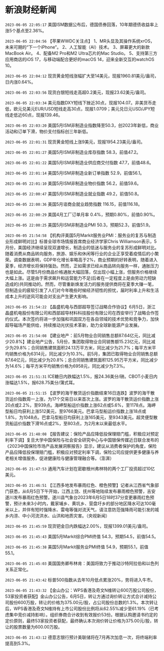 # 新浪财经新闻
`2023-06-05 22:05:17` 美国ISM数据公布后，德国债券回落，10年期德债收益率上涨5个基点至2.36%。

`2023-06-05 22:04:56` 【苹果WWDC关注点】
1、MR头显及其操作系统xrOS，未来可期的“下一个iPhone”。
2、人工智能（AI）技术。
3、屏幕更大的新款MacBook Air。
4、配备M2 Pro和M2 Ultra芯片的Mac Studio。
5、支持第三方应用商店的iOS 17，与移动端配合更好的macOS 14，迎来全新交互的watchOS 10。

`2023-06-05 22:04:12` 现货黄金短线涨幅扩大至14美元，现报1960.81美元/盎司，日内涨0.64%。

`2023-06-05 22:03:56` 现货白银短线走高超0.2美元，现报23.62美元/盎司。

`2023-06-05 22:03:34` 美元指数DXY短线下挫近30点，现报104.07。非美货币走低，欧元兑美元EUR/USD短线走高30点，现报1.0709；美元兑日元USD/JPY短线走低近60点，现报139.46。

`2023-06-05 22:03:20` 美国5月ISM非制造业指数降至50.3，创2023年新低，商业活动和订单下滑，物价支付指标创三年新低。

`2023-06-05 22:01:31` 现货黄金短线上涨9美元，现报1954.23美元/盎司。

`2023-06-05 22:01:27` 美国5月ISM非制造业库存指数 58.3，前值47.2。

`2023-06-05 22:01:22` 美国5月ISM非制造业供应商交付指数 47.7，前值48.6。

`2023-06-05 22:01:14` 美国5月ISM非制造业新订单指数 52.9，前值56.1。

`2023-06-05 22:01:10` 美国5月ISM非制造业物价指数 56.2，前值59.6。

`2023-06-05 22:00:47` 美国5月ISM非制造业就业指数 49.2，前值50.8。

`2023-06-05 22:00:36` 美国5月谘商会就业趋势指数 116.15，前值116.18。

`2023-06-05 22:00:29` 美国4月工厂订单月率 0.4%，预期0.80%，前值0.90%。

`2023-06-05 22:00:25` 美国5月ISM非制造业PMI 50.3，预期52.3，前值51.9。

`2023-06-05 21:54:58` 【机构评美国5月Markit服务业PMI：服务业的复苏与制造业形成鲜明对比】标普全球市场情报首席商业经济学家Chris Williamson表示，5月份，美国经济继续呈现双速增长，制造业的低迷与服务业的复苏形成鲜明对比。随着消费从商品转向服务，旅游、娱乐和休闲等行业的企业正享受着疫情后的小繁荣。调查数据表明，GDP年化增长率略高于2%，商业预期的好转表明，随着进入夏季，经济增长将保持强劲。然而，正如需求已经从商品转向服务一样，通胀压力也是如此。尽管5月份商品价格通胀大幅回落，仅出现小幅上涨，但服务价格继续大幅上涨。这是由于需求飙升和运营能力不足(后者在一定程度上是由劳动力短缺造成的)共同推动的。然而，尽管重新焕发活力的服务提供商将在夏季大赚一笔，但制造业的疲软引发了人们对今年晚些时候经济韧性的担忧，届时利率上升和生活成本上升的逆风可能会对支出产生更大影响。

`2023-06-05 21:54:22` 【晶盛机电与西部超导签订战略合作协议】6月5日，浙江晶盛机电股份有限公司和西部超导材料科技股份有限公司在西安举行了战略合作签约仪式。本次签约将进一步加强和巩固双方在各自领域的技术优势和竞争力，加快超导磁场产能供给，持续推动光伏技术革新，助力全球新能源产业发展。

`2023-06-05 21:54:08` 【建业地产：前5月物业合同销售总额87.64亿元，同比减少20.8%】建业地产公告，5月份，集团取得物业合同销售额15.23亿元，同比减少为29.8%；合同销售建筑面积24.13万平方米，同比减少为21.7%；每平方米平均销售价格为6314元，同比减少为10.3%。前5月，集团已取得物业合同销售总额87.64亿元，同比减少为20.8%；总合同销售建筑面积125.95万平方米，同比减少为14.6%；每平方米平均销售价格为6958元，同比减少为7.3%。

`2023-06-05 21:51:31` ICE糖日内跌幅达1.5%，报24.36美分/磅。CBOT小麦日内涨幅达1.5%，报628.75美分/蒲式耳。

`2023-06-05 21:51:15` 【波罗的海干散货运价指数结束16日连跌】波罗的海干散货运价指数周一上涨，为17个交易日以来首次上涨。波罗的海干散货运价指数上涨20点或2.2%，至939点。海岬型船运价指数上涨62点或5.6%，至1178点。海岬型船日均获利上涨512美元，至9766美元。巴拿马型船运价指数上涨18点或1.8%，为1048点。巴拿马型船日均获利上涨165美元，至9343美元。超灵便型散货船运价指数下滑16点或2%，至803点，为2月末以来最低水平。

`2023-06-05 21:48:08` 【报告建议：保险产品应降低投保理赔门槛，积极应对预定利率下调】复旦大学中国保险与社会安全研究中心与中国银保传媒近日联合发布的《2023中国保险市场产品发展洞察报告》显示，建议从消费者保护的角度，保险产品应降低投保理赔门槛，积极应对预定利率下调，保险公司应提供更多健康与养老相关增值服务，促进健康险与健康管理融合等。（澎湃）

`2023-06-05 21:47:53` 通用汽车计划在密歇根州弗林特的两个工厂投资超过10亿美元。

`2023-06-05 21:46:51` 【江西多地发布暴雨红色、橙色预警】记者从江西省气象部门获悉，从6月5日下午开始，江西上饶、抚州等地陆续发布暴雨橙色预警，吉安遂川发布暴雨红色预警。遂川县气象台2023年6月5日18时37分变更暴雨红色预警，预计未来3小时内，戴家埔乡、黄坑乡、营盘圩乡的部分地区降水可达100毫米以上，并伴有短时强降水、雷电等强对流天气，请注意防范强降雨可能引发的城乡内涝、中小河流洪水、山洪和地质灾害。（央视新闻）

`2023-06-05 21:45:59` 现货钯金日内跌幅达2.00%，现报1399.01美元/盎司。

`2023-06-05 21:45:43` 美国5月Markit综合PMI终值 54.3，预期54.5，前值54.5。

`2023-06-05 21:45:38` 美国5月Markit服务业PMI终值 54.9，预期55.1，前值55.1。

`2023-06-05 21:45:03` 美国国务卿布林肯：美国将致力于推动沙特阿拉伯和以色列关系正常化。

`2023-06-05 21:43:42` 标普500指数从去年10月低点累涨20%，势将进入牛市。

`2023-06-05 21:43:32` 【金山办公：WPS香港及奇文N维转让600万股公司股份，53家投资者获配】金山办公公告，6月5日，转让方通过询价转让方式合计减持公司股份600万股，转让的价格为375.00元/股，占公司股份总数的1.3%。本次转让后，WPS香港及奇文N维持有上市公司股份比例将从62.55%减少至61.19%（已考虑集中竞价减持影响）。组织券商合计收到有效报价53份。根据认购邀请书约定的定价原则，最终53家投资者获配，最终确认本次询价转让价格为375.00元/股，转让的股票数量为600.00万股。

`2023-06-05 21:43:12` 德意志银行预计美联储将在7月再次加息一次，将终端利率提高到5.3%。

